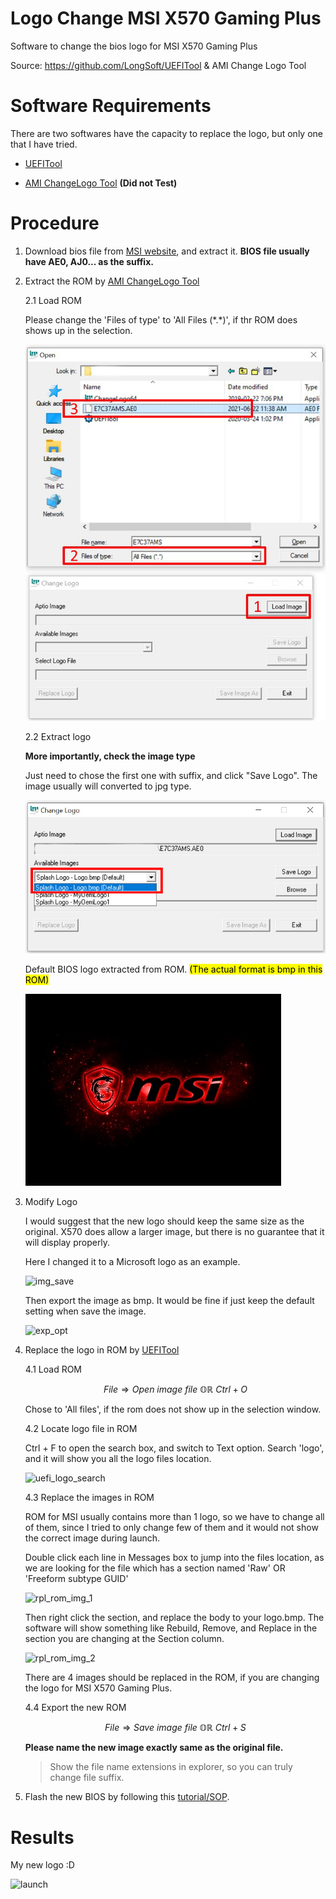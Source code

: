 # Logo Change MSI X570 Gaming Plus
Software to change the bios logo for MSI X570 Gaming Plus

Source: https://github.com/LongSoft/UEFITool & AMI Change Logo Tool

# Software Requirements

There are two softwares have the capacity to replace the logo, but only one that I have tried.

- [UEFITool](https://github.com/MoaxWang/Logo-Change-MSI-X570-Gaming-Plus/releases/tag/ChangeLogo)

- [AMI ChangeLogo Tool](https://github.com/MoaxWang/Logo-Change-MSI-X570-Gaming-Plus/releases/tag/ChangeLogo) **(Did not Test)**

# Procedure

1. Download bios file from [MSI website](https://us.msi.com/Motherboard/MPG-X570-GAMING-PLUS/support), and extract it. **BIOS file usually have AE0, AJ0... as the suffix.**

2. Extract the ROM by [AMI ChangeLogo Tool](https://github.com/MoaxWang/Logo-Change-MSI-X570-Gaming-Plus/releases/tag/ChangeLogo)

    2.1 Load ROM

    Please change the 'Files of type' to 'All Files (\*.*)', if thr ROM does shows up in the selection.

    ![open_changelogo](/jpg/open_changelogo.jpg)

    2.2 Extract logo

    **More importantly, check the image type**

    Just need to chose the first one with suffix, and click "Save Logo". The image usually will converted to jpg type.

    ![check_img_type](/jpg/check_img_type.jpg)

    Default BIOS logo extracted from ROM. <mark>(The actual format is bmp in this ROM)</mark>

    ![splash](/jpg/splash.jpg)

3. Modify Logo

    I would suggest that the new logo should keep the same size as the original. X570 does allow a larger image, but there is no guarantee that it will display properly.

    Here I changed it to a Microsoft logo as an example.

    ![img_save](https://cdn.jsdelivr.net/gh/MoaxWang/Logo-Change-MSI-X570-Gaming-Plus/jpg/img_save.jpg)

    Then export the image as bmp. It would be fine if just keep the default setting when save the image.

    ![exp_opt](https://cdn.jsdelivr.net/gh/MoaxWang/Logo-Change-MSI-X570-Gaming-Plus/jpg/exp_opt.jpg)

4. Replace the logo in ROM by [UEFITool](https://github.com/MoaxWang/Logo-Change-MSI-X570-Gaming-Plus/releases/tag/ChangeLogo)

    4.1 Load ROM

    $$
    File\Rightarrow Open\ image\ file\ \mathbb{OR}\ Ctrl+O
    $$

    Chose to 'All files', if the rom does not show up in the selection window.

    4.2 Locate logo file in ROM

    Ctrl + F to open the search box, and switch to Text option. Search 'logo', and it will show you all the logo files location.

    ![uefi_logo_search](https://cdn.jsdelivr.net/gh/MoaxWang/Logo-Change-MSI-X570-Gaming-Plus/jpg/uefi_logo_search.jpg)

    4.3 Replace the images in ROM

    ROM for MSI usually contains more than 1 logo, so we have to change all of them, since I tried to only change few of them and it would not show the correct image during launch.

    Double click each line in Messages box to jump into the files location, as we are looking for the file which has a section named 'Raw' OR 'Freeform subtype GUID'

    ![rpl_rom_img_1](https://cdn.jsdelivr.net/gh/MoaxWang/Logo-Change-MSI-X570-Gaming-Plus/jpg/rpl_rom_img_1.jpg)

    Then right click the section, and replace the body to your logo.bmp. The software will show something like Rebuild, Remove, and Replace in the section you are changing at the Section column.

    ![rpl_rom_img_2](https://cdn.jsdelivr.net/gh/MoaxWang/Logo-Change-MSI-X570-Gaming-Plus/jpg/rpl_rom_img_2.jpg)

    There are 4 images should be replaced in the ROM, if you are changing the logo for MSI X570 Gaming Plus. 

    4.4 Export the new ROM

    $$
    File\Rightarrow Save\ image\ file\ \mathbb{OR}\ Ctrl+S
    $$

    **Please name the new image exactly same as the original file.**

    >Show the file name extensions in explorer, so you can truly change file suffix.

5. Flash the new BIOS by following this [tutorial/SOP](https://storage-asset.msi.com/files/pdf/How_to_flash_the_BIOS.pdf).
    
# Results

My new logo :D

![launch](https://cdn.jsdelivr.net/gh/MoaxWang/Logo-Change-MSI-X570-Gaming-Plus/jpg/launch.gif)
